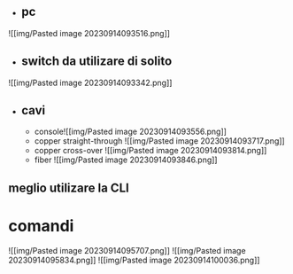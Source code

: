 - ## pc

![[img/Pasted image 20230914093516.png]]

- ## switch da utilizare di solito

![[img/Pasted image 20230914093342.png]]

- ## cavi
  - console![[img/Pasted image 20230914093556.png]]
  - copper straight-through ![[img/Pasted image 20230914093717.png]]
  - copper cross-over ![[img/Pasted image 20230914093814.png]]
  - fiber ![[img/Pasted image 20230914093846.png]]

## meglio utilizare la CLI

# comandi

![[img/Pasted image 20230914095707.png]]
![[img/Pasted image 20230914095834.png]]
![[img/Pasted image 20230914100036.png]]
